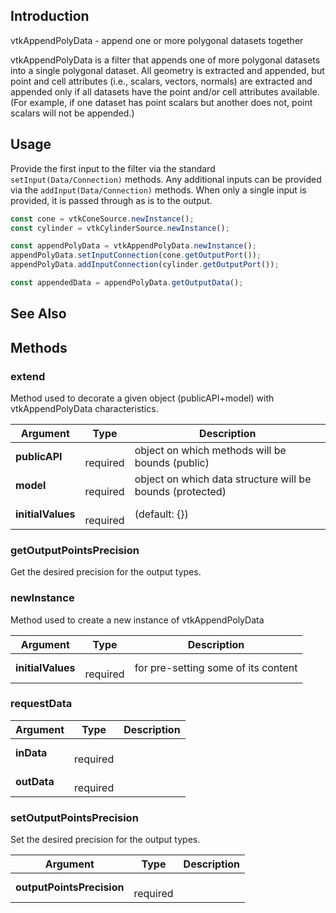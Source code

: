 ## Introduction

vtkAppendPolyData - append one or more polygonal datasets together

vtkAppendPolyData is a filter that appends one of more polygonal datasets into a
single polygonal dataset. All geometry is extracted and appended, but point and
cell attributes (i.e., scalars, vectors, normals) are extracted and appended
only if all datasets have the point and/or cell attributes available.  (For
example, if one dataset has point scalars but another does not, point scalars
will not be appended.)


## Usage

Provide the first input to the filter via the standard
`setInput(Data/Connection)` methods. Any additional inputs can be provided via
the `addInput(Data/Connection)` methods. When only a single input is provided,
it is passed through as is to the output.

```js
const cone = vtkConeSource.newInstance();
const cylinder = vtkCylinderSource.newInstance();

const appendPolyData = vtkAppendPolyData.newInstance();
appendPolyData.setInputConnection(cone.getOutputPort());
appendPolyData.addInputConnection(cylinder.getOutputPort());

const appendedData = appendPolyData.getOutputData();
```


## See Also

## Methods


### extend

Method used to decorate a given object (publicAPI+model) with vtkAppendPolyData characteristics.


| Argument | Type | Description |
| ------------- | ------------- | ----- |
| **publicAPI** | <span class="arg-type"></span></br></span><span class="arg-required">required</span> | object on which methods will be bounds (public) |
| **model** | <span class="arg-type"></span></br></span><span class="arg-required">required</span> | object on which data structure will be bounds (protected) |
| **initialValues** | <span class="arg-type"></span></br></span><span class="arg-required">required</span> | (default: {}) |


### getOutputPointsPrecision

Get the desired precision for the output types.



### newInstance

Method used to create a new instance of vtkAppendPolyData


| Argument | Type | Description |
| ------------- | ------------- | ----- |
| **initialValues** | <span class="arg-type"></span></br></span><span class="arg-required">required</span> | for pre-setting some of its content |


### requestData




| Argument | Type | Description |
| ------------- | ------------- | ----- |
| **inData** | <span class="arg-type"></span></br></span><span class="arg-required">required</span> |  |
| **outData** | <span class="arg-type"></span></br></span><span class="arg-required">required</span> |  |


### setOutputPointsPrecision

Set the desired precision for the output types.


| Argument | Type | Description |
| ------------- | ------------- | ----- |
| **outputPointsPrecision** | <span class="arg-type"></span></br></span><span class="arg-required">required</span> |  |


